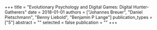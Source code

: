 +++
title = "Evolutionary Psychology and Digital Games: Digital Hunter-Gatherers"
date = 2018-01-01
authors = ["Johannes Breuer", "Daniel Pietschmann", "Benny Liebold", "Benjamin P Lange"]
publication_types = ["5"]
abstract = ""
selected = false
publication = ""
+++

